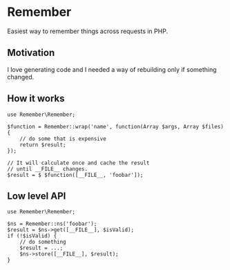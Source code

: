 # Remember

Easiest way to remember things across requests in PHP.

## Motivation

I love generating code and I needed a way of rebuilding only if something changed.


## How it works

```
use Remember\Remember;

$function = Remember::wrap('name', function(Array $args, Array $files) {
    // do some that is expensive
    return $result;
});

// It will calculate once and cache the result
// until __FILE__ changes.
$result = $ $function([__FILE__, 'foobar']);
```

## Low level API

```
use Remember\Remember;

$ns = Remember::ns('foobar');
$result = $ns->get([__FILE__], $isValid);
if (!$isValid) {
    // do something
    $result = ...;
    $ns->store([__FILE__], $result);
}
```
